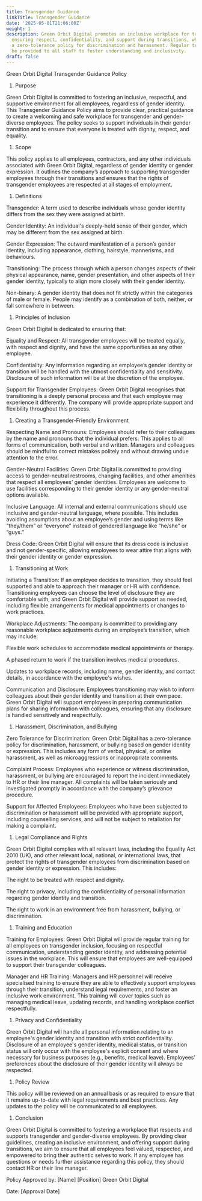 ```yaml
---
title: Transgender Guidance
linkTitle: Transgender Guidance
date: '2025-05-01T21:06:00Z'
weight: 1
description: Green Orbit Digital promotes an inclusive workplace for transgender employees,
  ensuring respect, confidentiality, and support during transitions, while maintaining
  a zero-tolerance policy for discrimination and harassment. Regular training will
  be provided to all staff to foster understanding and inclusivity.
draft: false
---
```



Green Orbit Digital Transgender Guidance Policy

1. Purpose

Green Orbit Digital is committed to fostering an inclusive, respectful, and supportive environment for all employees, regardless of gender identity. This Transgender Guidance Policy aims to provide clear, practical guidance to create a welcoming and safe workplace for transgender and gender-diverse employees. The policy seeks to support individuals in their gender transition and to ensure that everyone is treated with dignity, respect, and equality.

1. Scope

This policy applies to all employees, contractors, and any other individuals associated with Green Orbit Digital, regardless of gender identity or gender expression. It outlines the company’s approach to supporting transgender employees through their transitions and ensures that the rights of transgender employees are respected at all stages of employment.

1. Definitions

Transgender: A term used to describe individuals whose gender identity differs from the sex they were assigned at birth.

Gender Identity: An individual's deeply-held sense of their gender, which may be different from the sex assigned at birth.

Gender Expression: The outward manifestation of a person’s gender identity, including appearance, clothing, hairstyle, mannerisms, and behaviours.

Transitioning: The process through which a person changes aspects of their physical appearance, name, gender presentation, and other aspects of their gender identity, typically to align more closely with their gender identity.

Non-binary: A gender identity that does not fit strictly within the categories of male or female. People may identify as a combination of both, neither, or fall somewhere in between.

1. Principles of Inclusion

Green Orbit Digital is dedicated to ensuring that:

Equality and Respect: All transgender employees will be treated equally, with respect and dignity, and have the same opportunities as any other employee.

Confidentiality: Any information regarding an employee’s gender identity or transition will be handled with the utmost confidentiality and sensitivity. Disclosure of such information will be at the discretion of the employee.

Support for Transgender Employees: Green Orbit Digital recognises that transitioning is a deeply personal process and that each employee may experience it differently. The company will provide appropriate support and flexibility throughout this process.

1. Creating a Transgender-Friendly Environment

Respecting Name and Pronouns: Employees should refer to their colleagues by the name and pronouns that the individual prefers. This applies to all forms of communication, both verbal and written. Managers and colleagues should be mindful to correct mistakes politely and without drawing undue attention to the error.

Gender-Neutral Facilities: Green Orbit Digital is committed to providing access to gender-neutral restrooms, changing facilities, and other amenities that respect all employees’ gender identities. Employees are welcome to use facilities corresponding to their gender identity or any gender-neutral options available.

Inclusive Language: All internal and external communications should use inclusive and gender-neutral language, where possible. This includes avoiding assumptions about an employee’s gender and using terms like “they/them” or “everyone” instead of gendered language like “he/she” or “guys.”

Dress Code: Green Orbit Digital will ensure that its dress code is inclusive and not gender-specific, allowing employees to wear attire that aligns with their gender identity or gender expression.

1. Transitioning at Work

Initiating a Transition: If an employee decides to transition, they should feel supported and able to approach their manager or HR with confidence. Transitioning employees can choose the level of disclosure they are comfortable with, and Green Orbit Digital will provide support as needed, including flexible arrangements for medical appointments or changes to work practices.

Workplace Adjustments: The company is committed to providing any reasonable workplace adjustments during an employee’s transition, which may include:

Flexible work schedules to accommodate medical appointments or therapy.

A phased return to work if the transition involves medical procedures.

Updates to workplace records, including name, gender identity, and contact details, in accordance with the employee's wishes.

Communication and Disclosure: Employees transitioning may wish to inform colleagues about their gender identity and transition at their own pace. Green Orbit Digital will support employees in preparing communication plans for sharing information with colleagues, ensuring that any disclosure is handled sensitively and respectfully.

1. Harassment, Discrimination, and Bullying

Zero Tolerance for Discrimination: Green Orbit Digital has a zero-tolerance policy for discrimination, harassment, or bullying based on gender identity or expression. This includes any form of verbal, physical, or online harassment, as well as microaggressions or inappropriate comments.

Complaint Process: Employees who experience or witness discrimination, harassment, or bullying are encouraged to report the incident immediately to HR or their line manager. All complaints will be taken seriously and investigated promptly in accordance with the company’s grievance procedure.

Support for Affected Employees: Employees who have been subjected to discrimination or harassment will be provided with appropriate support, including counselling services, and will not be subject to retaliation for making a complaint.

1. Legal Compliance and Rights

Green Orbit Digital complies with all relevant laws, including the Equality Act 2010 (UK), and other relevant local, national, or international laws, that protect the rights of transgender employees from discrimination based on gender identity or expression. This includes:

The right to be treated with respect and dignity.

The right to privacy, including the confidentiality of personal information regarding gender identity and transition.

The right to work in an environment free from harassment, bullying, or discrimination.

1. Training and Education

Training for Employees: Green Orbit Digital will provide regular training for all employees on transgender inclusion, focusing on respectful communication, understanding gender identity, and addressing potential issues in the workplace. This will ensure that employees are well-equipped to support their transgender colleagues.

Manager and HR Training: Managers and HR personnel will receive specialised training to ensure they are able to effectively support employees through their transition, understand legal requirements, and foster an inclusive work environment. This training will cover topics such as managing medical leave, updating records, and handling workplace conflict respectfully.

1. Privacy and Confidentiality

Green Orbit Digital will handle all personal information relating to an employee's gender identity and transition with strict confidentiality. Disclosure of an employee's gender identity, medical status, or transition status will only occur with the employee's explicit consent and where necessary for business purposes (e.g., benefits, medical leave). Employees’ preferences about the disclosure of their gender identity will always be respected.

1. Policy Review

This policy will be reviewed on an annual basis or as required to ensure that it remains up-to-date with legal requirements and best practices. Any updates to the policy will be communicated to all employees.

1. Conclusion

Green Orbit Digital is committed to fostering a workplace that respects and supports transgender and gender-diverse employees. By providing clear guidelines, creating an inclusive environment, and offering support during transitions, we aim to ensure that all employees feel valued, respected, and empowered to bring their authentic selves to work. If any employee has questions or needs further assistance regarding this policy, they should contact HR or their line manager.

Policy Approved by:
[Name]
[Position]
Green Orbit Digital

Date:
[Approval Date]